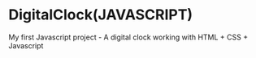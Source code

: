 # DigitalClock(JAVASCRIPT)
 My first Javascript project - A digital clock working with HTML + CSS + Javascript
